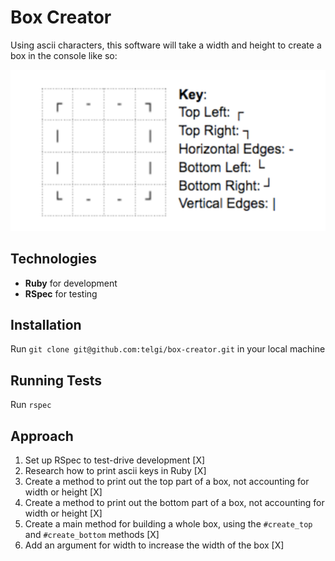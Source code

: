 # Box Creator

Using ascii characters, this software will take a width and height to create a
box in the console like so:

![alt text](assets/images/box_example.png?raw=true")

## Technologies

* **Ruby** for development
* **RSpec** for testing

## Installation

Run `git clone git@github.com:telgi/box-creator.git` in your local machine

## Running Tests

Run `rspec`

## Approach

1) Set up RSpec to test-drive development [X]
2) Research how to print ascii keys in Ruby [X]
3) Create a method to print out the top part of a box, not accounting for width or height [X]
4) Create a method to print out the bottom part of a box, not accounting for width or height [X]
5) Create a main method for building a whole box, using the `#create_top` and `#create_bottom` methods [X]
6) Add an argument for width to increase the width of the box [X]
